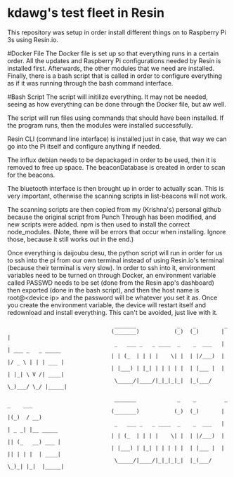 # kdawg's test fleet in Resin
This repository was setup in order install different things on to Raspberry Pi 3s using Resin.io.

#Docker File
The Docker file is set up so that everything runs in a certain order. All the updates and Raspberry Pi configurations needed by Resin is installed first. Afterwards, the other modules that we need are installed. Finally, there is a bash script that is called in order to configure everything as if it was running through the bash command interface.

#Bash Script
The script will initilize everything. It may not be needed, seeing as how everything can be done through the Docker file, but aw well.

The script will run files using commands that should have been installed. If the program runs, then the modules were installed successfully.

Resin CLI (command line interface) is installed just in case, that way we can go into the Pi itself and configure anything if needed.

The influx debian needs to be depackaged in order to be used, then it is removed to free up space. The beaconDatabase is created in order to scan for the beacons.

The bluetooth interface is then brought up in order to actually scan. This is very important, otherwise the scanning scripts in list-beacons will not work.

The scanning scripts are then copied from my (Krishna's) personal github because the original script from Punch Through has been modified, and new scripts were added. npm is then used to install the correct node_modules. (Note, there will be errors that occur when installing. Ignore those, because it still works out in the end.)

Once everything is daijoubu desu, the python script will run in order for us to ssh into the pi from our own terminal instead of using Resin.io's terminal (because their terminal is very slow). In order to ssh into it, environment variables need to be turned on through Docker, an environment variable called PASSWD needs to be set (done from the Resin app's dashboard) then exported (done in the bash script), and then the host name is root@\<device ip\> and the password will be whatever you set it as. Once you create the environment variable, the device will restart itself and redownload and install everything. This can't be avoided, just live with it.

```
                                  _______             _    _         _
                                 (_______)           (_)  (_)       | |
                                  _   ___ _   _ ____  _    _  ___   | | ___ _   _ _____
                                 | | (_  | | | |    \| |  | |/___)  | |/ _ \ | | | ___ |
                                 | |___) | |_| | | | | |  | |___ |  | | |_| \ V /| ____|
                                  \_____/|____/|_|_|_|_|  |_(___/    \_)___/ \_/ |_____|

                                  _______             _    _         _  _    ___
                                 (_______)           (_)  (_)       | |(_)  / __)
                                  _   ___ _   _ ____  _    _  ___   | | _ _| |__ _____
                                 | | (_  | | | |    \| |  | |/___)  | || (_   __) ___ |
                                 | |___) | |_| | | | | |  | |___ |  | || | | |  | ____|
                                  \_____/|____/|_|_|_|_|  |_(___/    \_)_| |_|  |_____|
                                 
                                       
                                                       
```
 